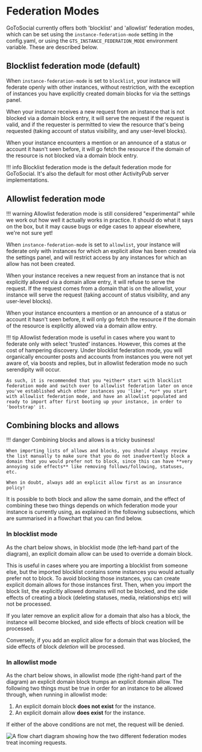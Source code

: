 # Federation Modes

GoToSocial currently offers both 'blocklist' and 'allowlist' federation modes, which can be set using the `instance-federation-mode` setting in the config.yaml, or using the `GTS_INSTANCE_FEDERATION_MODE` environment variable. These are described below.

## Blocklist federation mode (default)

When `instance-federation-mode` is set to `blocklist`, your instance will federate openly with other instances, without restriction, with the exception of instances you have explicitly created domain blocks for via the settings panel.

When your instance receives a new request from an instance that is not blocked via a domain block entry, it will serve the request if the request is valid, and if the requester is permitted to view the resource that's being requested (taking account of status visibility, and any user-level blocks).

When your instance encounters a mention or an announce of a status or account it hasn't seen before, it will go fetch the resource if the domain of the resource is not blocked via a domain block entry.

!!! info
    Blocklist federation mode is the default federation mode for GoToSocial. It's also the default for most other ActivityPub server implementations.

## Allowlist federation mode

!!! warning
    Allowlist federation mode is still considered "experimental" while we work out how well it actually works in practice. It should do what it says on the box, but it may cause bugs or edge cases to appear elsewhere, we're not sure yet!

When `instance-federation-mode` is set to `allowlist`, your instance will federate only with instances for which an explicit allow has been created via the settings panel, and will restrict access by any instances for which an allow has not been created.

When your instance receives a new request from an instance that is not explicitly allowed via a domain allow entry, it will refuse to serve the request. If the request comes from a domain that is on the allowlist, your instance will serve the request (taking account of status visibility, and any user-level blocks).

When your instance encounters a mention or an announce of a status or account it hasn't seen before, it will only go fetch the resource if the domain of the resource is explicitly allowed via a domain allow entry.

!!! tip
    Allowlist federation mode is useful in cases where you want to federate only with select 'trusted' instances. However, this comes at the cost of hampering discovery. Under blocklist federation mode, you will organically encounter posts and accounts from instances you were not yet aware of, via boosts and replies, but in allowlist federation mode no such serendipity will occur.
    
    As such, it is recommended that you *either* start with blocklist federation mode and switch over to allowlist federation later on once you've established which other instances you 'like', *or* you start with allowlist federation mode, and have an allowlist populated and ready to import after first booting up your instance, in order to 'bootstrap' it.

## Combining blocks and allows

!!! danger
    Combining blocks and allows is a tricky business!
    
    When importing lists of allows and blocks, you should always review the list manually to make sure that you do not inadvertently block a domain that you would prefer not to block, since this can have **very annoying side effects** like removing follows/following, statuses, etc.
    
    When in doubt, always add an explicit allow first as an insurance policy!

It is possible to both block and allow the same domain, and the effect of combining these two things depends on which federation mode your instance is currently using, as explained in the following subsections, which are summarised in a flowchart that you can find below.

### In blocklist mode

As the chart below shows, in blocklist mode (the left-hand part of the diagram), an explicit domain allow can be used to override a domain block.

This is useful in cases where you are importing a blocklist from someone else, but the imported blocklist contains some instances you would actually prefer not to block. To avoid blocking those instances, you can create explicit domain allows for those instances first. Then, when you import the block list, the explicitly allowed domains will not be blocked, and the side effects of creating a block (deleting statuses, media, relationships etc) will not be processed.

If you later remove an explicit allow for a domain that also has a block, the instance will become blocked, and side effects of block creation will be processed.

Conversely, if you add an explicit allow for a domain that was blocked, the side effects of block *deletion* will be processed.

### In allowlist mode

As the chart below shows, in allowlist mode (the right-hand part of the diagram) an explicit domain block trumps an explicit domain allow. The following two things must be true in order for an instance to be allowed through, when running in allowlist mode:

1. An explicit domain block **does not exist** for the instance.
2. An explicit domain allow **does exist** for the instance.

If either of the above conditions are not met, the request will be denied.

![A flow chart diagram showing how the two different federation modes treat incoming requests.](../public/diagrams/federation_modes.png)
